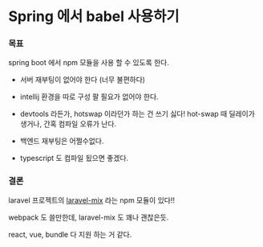 # Spring 에서 babel 사용하기

### 목표

spring boot 에서 npm 모듈을 사용 할 수 있도록 한다.

- 서버 재부팅이 없어야 한다 (너무 불편하다)
- intellij 환경을 따로 구성 팔 필요가 없어야 한다.
- devtools 라든가, hotswap 이라던가 하는 건 쓰기 싫다! hot-swap 때 딜레이가 생거나, 간혹 컴파일 오류가 난다.

- 백엔드 재부팅은 어쩔수없다.
- typescript 도 컴파일 됬으면 좋겠다.

### 결론

laravel 프로젝트의 [laravel-mix](https://github.com/laravel-mix/laravel-mix#readme) 라는 npm 모듈이 있다!!

webpack 도 쓸만한데, laravel-mix 도 꽤나 괜찮은듯.

react, vue, bundle 다 지원 하는 거 같다.
